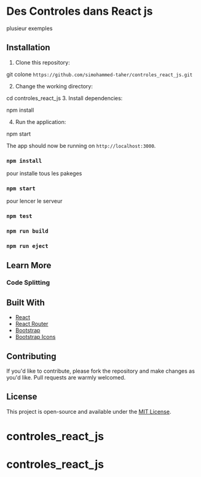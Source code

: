 # Des Controles dans React js

plusieur exemples

## Installation

1. Clone this repository:

git colone `https://github.com/simohammed-taher/controles_react_js.git`

2. Change the working directory:

cd controles_react_js 3. Install dependencies:

npm install

4. Run the application:

npm start

The app should now be running on `http://localhost:3000`.

### `npm install`

pour installe tous les pakeges

### `npm start`

pour lencer le serveur

### `npm test`

### `npm run build`

### `npm run eject`

## Learn More

### Code Splitting

## Built With

- [React](https://reactjs.org/)
- [React Router](https://reactrouter.com/)
- [Bootstrap](https://getbootstrap.com/)
- [Bootstrap Icons](https://icons.getbootstrap.com/)

## Contributing

If you'd like to contribute, please fork the repository and make changes as you'd like. Pull requests are warmly welcomed.

## License

This project is open-source and available under the [MIT License](LICENSE).

# controles_react_js
# controles_react_js
